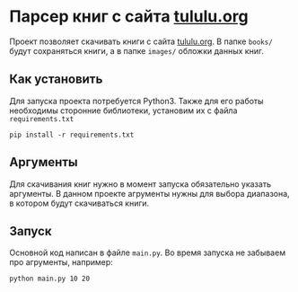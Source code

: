 # Парсер книг с сайта [tululu.org](https://tululu.org/)
Проект позволяет скачивать книги с сайта [tululu.org](https://tululu.org/). В папке `books/` будут сохраняться книги, а в папке `images/` обложки данных книг.

## Как установить
Для запуска проекта потребуется Python3. Также для его работы необходимы сторонние библиотеки, установим их с файла `requirements.txt`
```
pip install -r requirements.txt 
```
## Аргументы
Для скачивания книг нужно в момент запуска обязательно указать аргументы. В данном проекте агрументы нужны для выбора диапазона, в котором будут скачиваться книги.
## Запуск
Основной код написан в файле `main.py`. Во время запуска не забываем про агрументы, например:
```
python main.py 10 20
```
